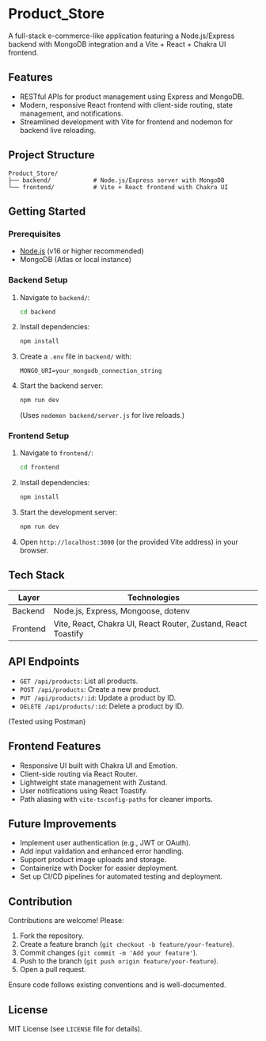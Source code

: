 # Product_Store
 
A full-stack e-commerce-like application featuring a Node.js/Express backend with MongoDB integration and a Vite + React + Chakra UI frontend.

## Features

- RESTful APIs for product management using Express and MongoDB.
- Modern, responsive React frontend with client-side routing, state management, and notifications.
- Streamlined development with Vite for frontend and nodemon for backend live reloading.

## Project Structure

```
Product_Store/
├── backend/            # Node.js/Express server with MongoDB
└── frontend/           # Vite + React frontend with Chakra UI
```

## Getting Started

### Prerequisites
- [Node.js](https://nodejs.org/) (v16 or higher recommended)
- MongoDB (Atlas or local instance)

### Backend Setup
1. Navigate to `backend/`:
   ```bash
   cd backend
   ```
2. Install dependencies:
   ```bash
   npm install
   ```
3. Create a `.env` file in `backend/` with:
   ```env
   MONGO_URI=your_mongodb_connection_string
   ```
4. Start the backend server:
   ```bash
   npm run dev
   ```
   (Uses `nodemon backend/server.js` for live reloads.)

### Frontend Setup
1. Navigate to `frontend/`:
   ```bash
   cd frontend
   ```
2. Install dependencies:
   ```bash
   npm install
   ```
3. Start the development server:
   ```bash
   npm run dev
   ```
4. Open `http://localhost:3000` (or the provided Vite address) in your browser.

## Tech Stack

| Layer    | Technologies                                                  |
|----------|--------------------------------------------------------------|
| Backend  | Node.js, Express, Mongoose, dotenv                            |
| Frontend | Vite, React, Chakra UI, React Router, Zustand, React Toastify |

## API Endpoints
- `GET /api/products`: List all products.
- `POST /api/products`: Create a new product.
- `PUT /api/products/:id`: Update a product by ID.
- `DELETE /api/products/:id`: Delete a product by ID.

(Tested using Postman)

## Frontend Features
- Responsive UI built with Chakra UI and Emotion.
- Client-side routing via React Router.
- Lightweight state management with Zustand.
- User notifications using React Toastify.
- Path aliasing with `vite-tsconfig-paths` for cleaner imports.

## Future Improvements
- Implement user authentication (e.g., JWT or OAuth).
- Add input validation and enhanced error handling.
- Support product image uploads and storage.
- Containerize with Docker for easier deployment.
- Set up CI/CD pipelines for automated testing and deployment.

## Contribution
Contributions are welcome! Please:
1. Fork the repository.
2. Create a feature branch (`git checkout -b feature/your-feature`).
3. Commit changes (`git commit -m 'Add your feature'`).
4. Push to the branch (`git push origin feature/your-feature`).
5. Open a pull request.

Ensure code follows existing conventions and is well-documented.

## License
MIT License (see `LICENSE` file for details).

